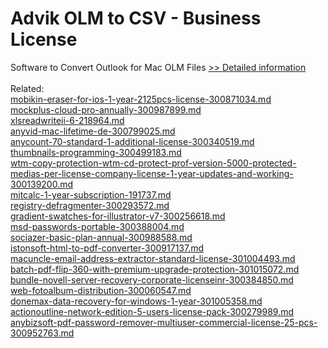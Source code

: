 # Advik OLM to CSV - Business License
Software to Convert Outlook for Mac OLM Files
[>> Detailed information](https://secure.shareit.com/shareit/product.html?productid=300805020&affiliateid=200057808)<br/><br/>Related:
<br />[mobikin-eraser-for-ios-1-year-2125pcs-license-300871034.md](https://github.com/downloadplanet/downloadplanet/blob/main/mobikin-eraser-for-ios-1-year-2125pcs-license-300871034.md)<br />[mockplus-cloud-pro-annually-300987899.md](https://github.com/downloadplanet/downloadplanet/blob/main/mockplus-cloud-pro-annually-300987899.md)<br />[xlsreadwriteii-6-218964.md](https://github.com/downloadplanet/downloadplanet/blob/main/xlsreadwriteii-6-218964.md)<br />[anyvid-mac-lifetime-de-300799025.md](https://github.com/downloadplanet/downloadplanet/blob/main/anyvid-mac-lifetime-de-300799025.md)<br />[anycount-70-standard-1-additional-license-300340519.md](https://github.com/downloadplanet/downloadplanet/blob/main/anycount-70-standard-1-additional-license-300340519.md)<br />[thumbnails-programming-300499183.md](https://github.com/downloadplanet/downloadplanet/blob/main/thumbnails-programming-300499183.md)<br />[wtm-copy-protection-wtm-cd-protect-prof-version-5000-protected-medias-per-license-company-license-1-year-updates-and-working-300139200.md](https://github.com/downloadplanet/downloadplanet/blob/main/wtm-copy-protection-wtm-cd-protect-prof-version-5000-protected-medias-per-license-company-license-1-year-updates-and-working-300139200.md)<br />[mitcalc-1-year-subscription-191737.md](https://github.com/downloadplanet/downloadplanet/blob/main/mitcalc-1-year-subscription-191737.md)<br />[registry-defragmenter-300293572.md](https://github.com/downloadplanet/downloadplanet/blob/main/registry-defragmenter-300293572.md)<br />[gradient-swatches-for-illustrator-v7-300256618.md](https://github.com/downloadplanet/downloadplanet/blob/main/gradient-swatches-for-illustrator-v7-300256618.md)<br />[msd-passwords-portable-300388004.md](https://github.com/downloadplanet/downloadplanet/blob/main/msd-passwords-portable-300388004.md)<br />[sociazer-basic-plan-annual-300988588.md](https://github.com/downloadplanet/downloadplanet/blob/main/sociazer-basic-plan-annual-300988588.md)<br />[istonsoft-html-to-pdf-converter-300917137.md](https://github.com/downloadplanet/downloadplanet/blob/main/istonsoft-html-to-pdf-converter-300917137.md)<br />[macuncle-email-address-extractor-standard-license-301004493.md](https://github.com/downloadplanet/downloadplanet/blob/main/macuncle-email-address-extractor-standard-license-301004493.md)<br />[batch-pdf-flip-360-with-premium-upgrade-protection-301015072.md](https://github.com/downloadplanet/downloadplanet/blob/main/batch-pdf-flip-360-with-premium-upgrade-protection-301015072.md)<br />[bundle-novell-server-recovery-corporate-licenseinr-300384850.md](https://github.com/downloadplanet/downloadplanet/blob/main/bundle-novell-server-recovery-corporate-licenseinr-300384850.md)<br />[web-fotoalbum-distribution-300060547.md](https://github.com/downloadplanet/downloadplanet/blob/main/web-fotoalbum-distribution-300060547.md)<br />[donemax-data-recovery-for-windows-1-year-301005358.md](https://github.com/downloadplanet/downloadplanet/blob/main/donemax-data-recovery-for-windows-1-year-301005358.md)<br />[actionoutline-network-edition-5-users-license-pack-300279989.md](https://github.com/downloadplanet/downloadplanet/blob/main/actionoutline-network-edition-5-users-license-pack-300279989.md)<br />[anybizsoft-pdf-password-remover-multiuser-commercial-license-25-pcs-300952763.md](https://github.com/downloadplanet/downloadplanet/blob/main/anybizsoft-pdf-password-remover-multiuser-commercial-license-25-pcs-300952763.md)